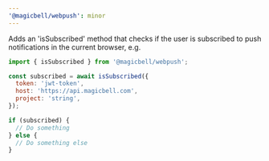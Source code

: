 ```yaml
---
'@magicbell/webpush': minor
---
```


Adds an 'isSubscribed' method that checks if the user is subscribed to push notifications in the current browser, e.g.

```js
import { isSubscribed } from '@magicbell/webpush';

const subscribed = await isSubscribed({
  token: 'jwt-token',
  host: 'https://api.magicbell.com',
  project: 'string',
});

if (subscribed) {
  // Do something
} else {
  // Do something else
}
```
